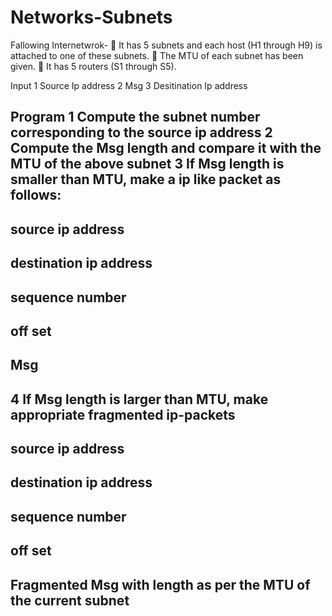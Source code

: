 # Networks-Subnets
Fallowing Internetwrok-
 It has 5 subnets and each host (H1 through H9) is attached to one of these
subnets.
 The MTU of each subnet has been given.
 It has 5 routers (S1 through S5).

Input
1 Source Ip address
2 Msg 
3 Desitination Ip address

Program
1 Compute the subnet number corresponding to the source ip address
2 Compute the Msg length and compare it with the MTU of the above subnet
3 If Msg length is smaller than MTU, make a ip like packet as follows:
---------------------------
source ip address
--------------------
destination ip address
------------------
sequence number
--------------------
off set
--------------------
Msg
----------------------
4 If Msg length is larger than MTU, make appropriate fragmented ip-packets
------------------------
source ip address
--------------------
destination ip address
---------------------
sequence number
--------------------
off set
--------------------
Fragmented Msg with length
as per the MTU of the current subnet
--------------------------------------
